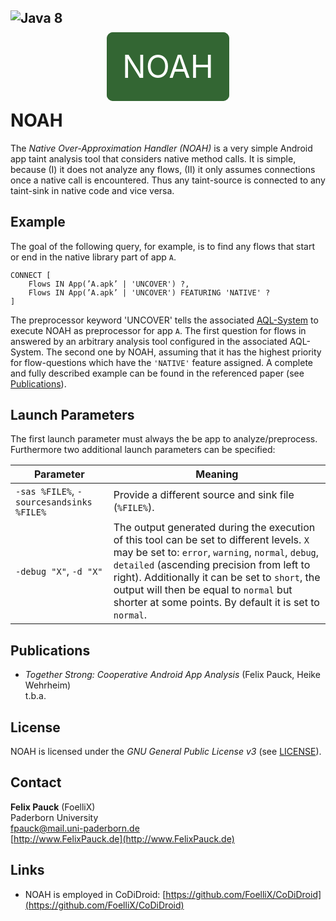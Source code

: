 ![Java 8](https://img.shields.io/badge/java-8-brightgreen.svg)
---
<p align="center">
	<br />
	<font style="color: #FFFFFF; font-size: 50px; background:#336633; border: 25px solid #336633; border-radius: 10px;">NOAH</font>
</p>

# NOAH
The *Native Over-Approximation Handler (NOAH)* is a very simple Android app taint analysis tool that considers native method calls.
It is simple, because (I) it does not analyze any flows, (II) it only assumes connections once a native call is encountered.
Thus any taint-source is connected to any taint-sink in native code and vice versa.

## Example
The goal of the following query, for example, is to find any flows that start or end in the native library part of app `A`.

```
CONNECT [
	Flows IN App(’A.apk’ | 'UNCOVER') ?,
	Flows IN App(’A.apk’ | 'UNCOVER') FEATURING 'NATIVE' ?
]
```

The preprocessor keyword 'UNCOVER' tells the associated [AQL-System](https://github.com/FoelliX/AQL-System) to execute NOAH as preprocessor for app `A`.
The first question for flows in answered by an arbitrary analysis tool configured in the associated AQL-System.
The second one by NOAH, assuming that it has the highest priority for flow-questions which have the `'NATIVE'` feature assigned.
A complete and fully described example can be found in the referenced paper (see [Publications](#Publications)).

## Launch Parameters
The first launch parameter must always the be app to analyze/preprocess.
Furthermore two additional launch parameters can be specified:

| Parameter | Meaning |
| --------- | ------- |
| `-sas %FILE%`, `-sourcesandsinks %FILE%` | Provide a different source and sink file (`%FILE%`). |
| `-debug "X"`, `-d "X"` | The output generated during the execution of this tool can be set to different levels. `X` may be set to: `error`, `warning`, `normal`, `debug`, `detailed` (ascending precision from left to right). Additionally it can be set to `short`, the output will then be equal to `normal` but shorter at some points. By default it is set to `normal`. |

## Publications
- *Together Strong: Cooperative Android App Analysis* (Felix Pauck, Heike Wehrheim)  
t.b.a.

## License
NOAH is licensed under the *GNU General Public License v3* (see [LICENSE](https://github.com/FoelliX/NOAH/blob/master/LICENSE)).

## Contact
**Felix Pauck** (FoelliX)  
Paderborn University  
fpauck@mail.uni-paderborn.de  
[http://www.FelixPauck.de](http://www.FelixPauck.de)

## Links
- NOAH is employed in CoDiDroid: [https://github.com/FoelliX/CoDiDroid](https://github.com/FoelliX/CoDiDroid)